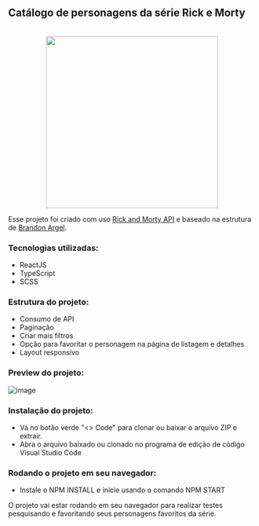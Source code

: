## Catálogo de personagens da série Rick e Morty
<div align="center">
<br>
<img height="350em" src="https://www.freepnglogos.com/uploads/rick-and-morty-png/rick-and-morty-portal-shoes-white-clothing-zavvi-23.png" />  </div>

Esse projeto foi criado com uso <a href="https://rickandmortyapi.com/documentation/">Rick and Morty API</a> e baseado na estrutura de <a href="https://github.com/BrandonArgel/rick-and-morty">Brandon Argel</a>.

### Tecnologias utilizadas:
- ReactJS
- TypeScript
- SCSS

### Estrutura do projeto: 
- Consumo de API
- Paginação
- Criar mais filtros
- Opção para favoritar o personagem na página de listagem e detalhes
- Layout responsivo

### Preview do projeto:
![image](https://user-images.githubusercontent.com/89486510/229381969-167541ce-e988-4bac-97eb-77bdd3a3742a.png)

### Instalação do projeto:
- Vá no botão verde "<> Code" para clonar ou baixar o arquivo ZIP e extrair.
- Abra o arquivo baixado ou clonado no programa de edição de código Visual Studio Code 

### Rodando o projeto em seu navegador:
- Instale o NPM INSTALL e inicie usando o comando NPM START

O projeto vai estar rodando em seu navegador para realizar testes pesquisando e favoritando seus personagens favoritos da série.




